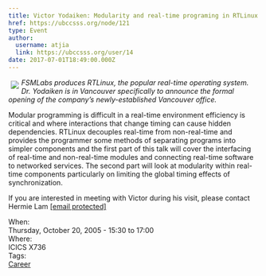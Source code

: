 ```yaml
---
title: Victor Yodaiken: Modularity and real-time programing in RTLinux 
href: https://ubccsss.org/node/121
type: Event
author:
  username: atjia
  link: https://ubccsss.org/user/14
date: 2017-07-01T18:49:00.000Z
---
```


<div class="field field-name-body field-type-text-with-summary field-label-hidden"><div class="field-items"><div class="field-item even"><p><img src="/files/victoryodaiken.jpg" align="left" vspace="5" hspace="5"><i>FSMLabs produces RTLinux, the popular real-time operating system. Dr. Yodaiken is in Vancouver specifically to announce the formal opening of the company&#x2019;s newly-established Vancouver office.</i></p>
<p>Modular programming is difficult in a real-time environment efficiency is critical and where interactions that change timing can cause hidden dependencies. RTLinux decouples real-time from non-real-time and provides the programmer some methods of separating programs into simpler components and the first part of this talk will cover the interfacing of real-time and non-real-time modules and connecting real-time software to networked services. The second part will look at modularity within real- time components particularly on limiting the global timing effects of synchronization.</p>
<p>If you are interested in meeting with Victor during his visit, please contact Hermie Lam <a href="/cdn-cgi/l/email-protection#a5cdc9c4c8e5c6d68bd0c7c68bc6c4"><span class="__cf_email__" data-cfemail="31595d505c7152421f4453521f5250">[email&#xA0;protected]</span></a></p>
</div></div></div><div class="field field-name-field-dates field-type-datetime field-label-above"><div class="field-label">When:&#xA0;</div><div class="field-items"><div class="field-item even"><span class="date-display-single">Thursday, October 20, 2005 - <span class="date-display-range"><span class="date-display-start">15:30</span> to <span class="date-display-end">17:00</span></span></span></div></div></div><div class="field field-name-field-location field-type-text field-label-above"><div class="field-label">Where:&#xA0;</div><div class="field-items"><div class="field-item even">ICICS X736</div></div></div>    <footer>
    <div class="field field-name-field-tags field-type-taxonomy-term-reference field-label-above"><div class="field-label">Tags:&#xA0;</div><div class="field-items"><div class="field-item even"><a href="/career">Career</a></div></div></div>      </footer>